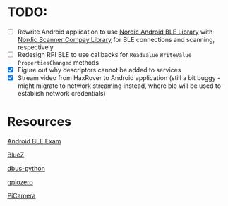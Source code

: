 # TODO:
- [ ] Rewrite Android application to use [Nordic Android BLE Library](https://github.com/NordicSemiconductor/Android-BLE-Library) with [Nordic Scanner Compay Library](https://github.com/NordicSemiconductor/Android-Scanner-Compat-Library) for BLE connections and scanning, respectively
- [ ] Redesign RPI BLE to use callbacks for `ReadValue` `WriteValue` `PropertiesChanged` methods
- [x] Figure out why descriptors cannot be added to services
- [x] Stream video from HaxRover to Android application (still a bit buggy - might migrate to network streaming instead, where ble will be used to establish network credentials)

# Resources
[Android BLE Exam](https://github.com/rhalwls/BleExam/tree/662fd3a2074e23e04c867f31ba1386b81fd18123)

[BlueZ](https://github.com/bluez/bluez)

[dbus-python](https://dbus.freedesktop.org/doc/dbus-python/index.html)

[gpiozero](https://github.com/gpiozero/gpiozero)

[PiCamera](https://picamera.readthedocs.io/en/release-1.13/index.html)